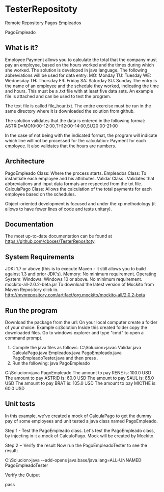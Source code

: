 # TesterRepositoty
Remote Repository Pagos Empleados

PagoEmpleado

  What is it?
  -----------

  Employee Payment allows you to calculate the total that the company must pay an employee, based on the hours
  worked and the times during which she worked. The solution is developed in java language.
  The following abbreviations will be used for data entry:
  MO: Monday
  TU: Tuesday
  WE: Wednesday
  TH: Thursday
  FR: Friday
  SA: Saturday
  SU: Sunday
  The entry is the name of an employee and the schedule they worked, indicating the time and hours. This must be a
   .txt file with at least five data sets. An example file is attached and can be used to test the program.

  The text file is called file_hour.txt. The entire exercise must be run in the same directory where it is downloaded
  the solution from github.

  The solution validates that the data is entered in the following format:
  ASTRID=MO10:00-12:00,TH12:00-14:00,SU20:00-21:00

  In the case of not being with the indicated format, the program will indicate which line will not be processed for 
  the calculation:
    Payment for each employee.
    It also validates that the hours are numbers.

   Architecture
   ------------
   PagoEmpleado Class: Where the process starts.
   Empleados Class: To instantiate each employee and his attributes.
   Validar Class : Validates that abbreviations and input data formats are respected from the txt file.
   CalculaPago Class: Allows the calculation of the total payments for each employee based on the schedules.

   Object-oriented development is focused and under the xp methodology (it allows to have fewer lines of code and tests
   unitary).

  Documentation
  -------------

  The most up-to-date documentation can be found at https://github.com/cboxes/TesterRepositoty.


  System Requirements
  -------------------

  JDK:
    1.7 or above (this is to execute Maven - it still allows you to build against 1.3
    and prior JDK's).
  Memory:
    No minimum requirement.
  Operating System:
    Windows:
      Windows 10 or above.
      No minimum requirement.
  mockito-all-2.0.2-beta.jar
    To download the latest version of Mockito from Maven Repository click in.
    http://mvnrepository.com/artifact/org.mockito/mockito-all/2.0.2-beta


   Run the program
   --------------------

   Download the package from the url:
   On your local computer create a folder of your choice. Example c:\Solution
   Inside this created folder copy the downloaded files.
   Go to windows explorer and type "cmd" to open a command prompt.
   1) Compile the java files as follows:
     C:\Solucion>javac Validar.java CalculaPago.java Empleados.java PagoEmpleado.java PagoEmpleadoTester.java
     and then press <Enter>.
   2) Run the following:
      java PagoEmpleado

   C:\Solucion>java PagoEmpleado
   The amount to pay RENE is: 100.0 USD
   The amount to pay ASTRID is: 60.0 USD
   The amount to pay SAUL is: 85.0 USD
   The amount to pay BRAT is: 105.0 USD
   The amount to pay MICTHE is: 60.0 USD

   Unit tests
   -----------------
   In this example, we've created a mock of CalculaPago to get the dummy pay of some employees and unit tested a java class named PagoEmpleado.
  
   Step 1 - Test the PagoEmpleado class.
   Let's test the PagoEmpleado class, by injecting in it a mock of CalculoPago. Mock will be created by Mockito.
   
   Step 2 − Verify the result
   Now run the PagoEmpleadoTester to see the result:
 
   C:\Solucion>java --add-opens java.base/java.lang=ALL-UNNAMED PagoEmpleadoTester
  
   Verify the Output
   
   pass
